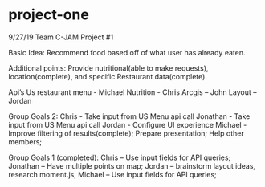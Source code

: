 # project-one
9/27/19
Team C-JAM
Project #1


Basic Idea: Recommend food based off of what user has already eaten.

Additional points: Provide nutritional(able to make requests), location(complete), and specific Restaurant data(complete). 

Api’s
Us restaurant menu - Michael
Nutrition - Chris
Arcgis – John
Layout – Jordan

Group Goals 2:
Chris - Take input from US Menu api call 
Jonathan - Take input from US Menu api call
Jordan - Configure UI experience 
Michael - Improve filtering of results(complete); Prepare presentation; Help other members;


Group Goals 1 (completed):
Chris – Use input fields for API queries;
Jonathan – Have multiple points on map;
Jordan – brainstorm layout ideas, research moment.js, 
Michael – Use input fields for API queries;





